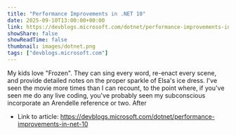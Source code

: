 ```yaml
---
title: "Performance Improvements in .NET 10"
date: 2025-09-10T13:00:00+00:00
link: https://devblogs.microsoft.com/dotnet/performance-improvements-in-net-10
showShare: false
showReadTime: false
thumbnail: images/dotnet.png
tags: ["devblogs.microsoft.com"]
---
```

My kids love "Frozen". They can sing every word, re-enact every scene, and provide detailed notes on the proper sparkle of Elsa's ice dress. I've seen the movie more times than I can recount, to the point where, if you've seen me do any live coding, you've probably seen my subconscious incorporate an Arendelle reference or two. After

- Link to article: https://devblogs.microsoft.com/dotnet/performance-improvements-in-net-10
